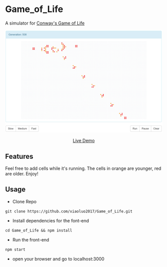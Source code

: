 # Game_of_Life
A simulator for [Conway's Game of Life](https://en.wikipedia.org/wiki/Conway%27s_Game_of_Life)<br/>

<p align="center" margin-bottom="0">
  <a href="http://www.hnclone.win" target="_blank">
    <img alt="Stock Market Clone Demo" width="auto" height="auto" src="https://github.com/xiaoluo2017/Game_of_Life/blob/master/images/Capture.PNG">
  </a>
</p>
<p align="center">
  <a href="https://agile-depths-93328.herokuapp.com/">Live Demo</a>
</p>

## Features
Feel free to add cells while it's running. The cells in orange are younger, red are older. Enjoy!

## Usage
* Clone Repo 
```
git clone https://github.com/xiaoluo2017/Game_of_Life.git
```
* Install dependencies for the font-end 
```
cd Game_of_Life && npm install
```
* Run the front-end 
```
npm start
```
* open your browser and go to localhost:3000
